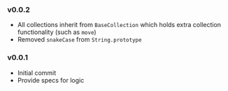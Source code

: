 ### v0.0.2

* All collections inherit from `BaseCollection` which holds extra collection functionality (such as `move`)
* Removed `snakeCase` from `String.prototype`

### v0.0.1

* Initial commit
* Provide specs for logic
